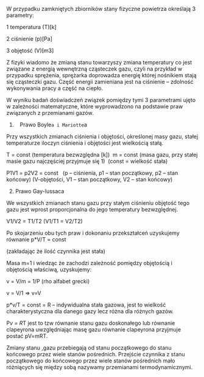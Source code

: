 W przypadku zamkniętych zbiorników stany fizyczne powietrza określają 3 parametry:

1 temperatura (T)[k]

2 ciśnienie (p)[Pa]

3 objętość (V)[m3] 

Z fizyki wiadomo że zmianą stanu towarzyszy zmiana temperatury co jest związane z energią wewnętrzną cząsteczek gazu, czyli na przykład w przypadku sprężenia, sprężarka doprowadza energię której nośnikiem stają się cząsteczki gazu. Część energii zamieniana jest na ciśnienie – zdolność wykonywania pracy a część na ciepło. 

W wyniku badań doświadczeń związek pomiędzy tymi 3 parametrami ujęto w zależności matematyczne, które wyprowadzono na podstawie praw związanych z przemianami gazów. 

1.    Prawo Boyle`a i Mariotte`a 
    

Przy wszystkich zmianach ciśnienia i objętości, określonej masy gazu, stałej temperaturze iloczyn ciśnienia i objętości jest wielkością stałą. 

T = const (temperatura bezwzględna [k])  m = const (masa gazu, przy stałej masie gazu najczęściej przyjmuje się 1)  (const = wielkość stała) 

P1V1 = p2V2 = const   (p – ciśnienia, p1 – stan początkowy, p2 – stan końcowy) (V-objętości, V1 – stan początkowy, V2 – stan końcowy) 

2. Prawo Gay-lussaca 
    

We wszystkich zmianach stanu gazu przy stałym ciśnieniu objętość tego gazu jest wprost proporcjonalna do jego temperatury bezwzględnej. 

V1/V2 = T1/T2 (V1/T1 = V2/T2) 

Po skojarzeniu obu tych praw i dokonaniu przekształceń uzyskujemy równanie p*V/T = const 

(zakładając że ilość czynnika jest stała) 

Masa m=1 i wiedząc że zachodzi zależność pomiędzy objętością i objętością właściwą, uzyskujemy: 

v = V/m = 1/P (rho alfabet grecki)

v = V/1 => v=V 

p*v/T = const = R – indywidualna stała gazowa, jest to wielkość charakterystyczna dla danego gazy lecz różna dla różnych gazów. 

P*v = R*T jest to tzw równanie stanu gazu doskonałego lub równanie clapeyrona uwzględniając masę gazu równanie clapeyrona przyjmuje postać pV=mRT. 

Zmiany stanu ,gazu przebiegają od stanu początkowego do stanu końcowego przez wiele stanów pośrednich. Przejście czynnika z stanu początkowego do końcowego przez wiele stanów pośrednich mało różniących się między sobą nazywamy przemianami termodynamicznymi.